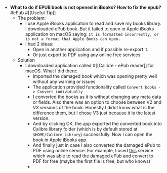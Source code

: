 - **What to do if EPUB book is not opened in iBooks? How to fix the epub?** #ePub #[[Useful Tip]]
	- The problem:
		- I use Apple iBooks application to read and save my books library. I downloaded ePub book. But it failed to open in Apple iBooks application on macOS saying: `It is formatted incorrectly, or is not a format that Apple Books can open.`
		- I had 2 ideas:
			- Open in another application and if possible re-export it.
			- Or just export to PDF using any online free services
	- Solution
		- I downloaded application called #[[Calibre - ePub reader]] for macOS. What I did there:
			- Imported the damaged book which was opening pretty well without any warning or issues
			- The application provided functionality called `Convert books -> Convert individually`
			- I converted the books as it is without changing any meta data or fields. Also there was an option to choose between V2 and V3 versions of the book. Honestly I didnt know what is the difference them, but I chose V3 just because it is the latest version.
			- And by clicking OK, the app exported the converted book into Calibre library folder (which is by default stored at `$HOME/Calibre Library`) successfully. Now I can open the book in Apple iBooks app.
			- And finally just in case I also converted the damaged ePub to PDF using online service. For example, I used [this](https://www.freepdfconvert.com/epub-to-pdf) service which was able to read the damaged ePub and convert to PDF for free (maybe the first file is free, but who knows)
			-